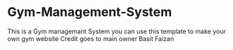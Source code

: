 # Gym-Management-System
This is a Gym managemant System you can use this template to make your own gym website 
Credit goes to main owner Basit Faizan
